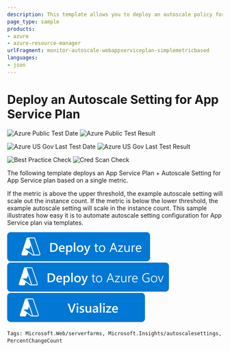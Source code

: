 ```yaml
---
description: This template allows you to deploy an autoscale policy for Azure AppService Plan resource.
page_type: sample
products:
- azure
- azure-resource-manager
urlFragment: monitor-autoscale-webappserviceplan-simplemetricbased
languages:
- json
---
```

# Deploy an Autoscale Setting for App Service Plan

![Azure Public Test Date](https://azurequickstartsservice.blob.core.windows.net/badges/demos/monitor-autoscale-webappserviceplan-simplemetricbased/PublicLastTestDate.svg)
![Azure Public Test Result](https://azurequickstartsservice.blob.core.windows.net/badges/demos/monitor-autoscale-webappserviceplan-simplemetricbased/PublicDeployment.svg)

![Azure US Gov Last Test Date](https://azurequickstartsservice.blob.core.windows.net/badges/demos/monitor-autoscale-webappserviceplan-simplemetricbased/FairfaxLastTestDate.svg)
![Azure US Gov Last Test Result](https://azurequickstartsservice.blob.core.windows.net/badges/demos/monitor-autoscale-webappserviceplan-simplemetricbased/FairfaxDeployment.svg)

![Best Practice Check](https://azurequickstartsservice.blob.core.windows.net/badges/demos/monitor-autoscale-webappserviceplan-simplemetricbased/BestPracticeResult.svg)
![Cred Scan Check](https://azurequickstartsservice.blob.core.windows.net/badges/demos/monitor-autoscale-webappserviceplan-simplemetricbased/CredScanResult.svg)

The following template deploys an App Service Plan + Autoscale Setting for App Service plan based on a single metric.

If the metric is above the upper threshold, the example autoscale setting will scale out the instance count.  If the metric is below the lower threshold, the example autoscale setting will scale in the instance count.  This sample illustrates how easy it is to automate autoscale setting configuration for App Service plan via templates.

[![Deploy to Azure](https://raw.githubusercontent.com/Azure/azure-quickstart-templates/master/1-CONTRIBUTION-GUIDE/images/deploytoazure.svg?sanitize=true)](https://portal.azure.com/#create/Microsoft.Template/uri/https%3A%2F%2Fraw.githubusercontent.com%2FAzure%2Fazure-quickstart-templates%2Fmaster%2Fdemos%2Fmonitor-autoscale-webappserviceplan-simplemetricbased%2Fazuredeploy.json)
[![Deploy To Azure US Gov](https://raw.githubusercontent.com/Azure/azure-quickstart-templates/master/1-CONTRIBUTION-GUIDE/images/deploytoazuregov.svg?sanitize=true)]( https://portal.azure.us/#create/Microsoft.Template/uri/https%3A%2F%2Fraw.githubusercontent.com%2FAzure%2Fazure-quickstart-templates%2Fmaster%2Fdemos%2Fmonitor-autoscale-webappserviceplan-simplemetricbased%2Fazuredeploy.json)
[![Visualize](https://raw.githubusercontent.com/Azure/azure-quickstart-templates/master/1-CONTRIBUTION-GUIDE/images/visualizebutton.svg?sanitize=true)](http://armviz.io/#/?load=https%3A%2F%2Fraw.githubusercontent.com%2FAzure%2Fazure-quickstart-templates%2Fmaster%2Fdemos%2Fmonitor-autoscale-webappserviceplan-simplemetricbased%2Fazuredeploy.json)

`Tags: Microsoft.Web/serverfarms, Microsoft.Insights/autoscalesettings, PercentChangeCount`

